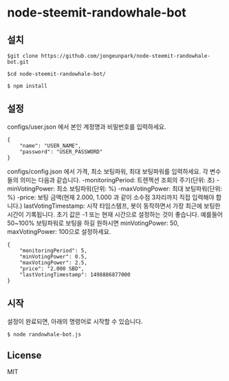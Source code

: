 # node-steemit-randowhale-bot



## 설치

```
$git clone https://github.com/jongeunpark/node-steemit-randowhale-bot.git
```

```
$cd node-steemit-randowhale-bot/
```

```
$ npm install
```
## 설정
configs/user.json 에서 본인 계정명과 비밀번호를 입력하세요.
```
{
	"name": "USER_NAME",
	"password": "USER_PASSWORD"
}
```
configs/config.json 에서 가격, 최소 보팅파워, 최대 보팅파워를 입력하세요.
각 변수들의 의미는 다음과 같습니다.
-monitoringPeriod: 트렌젝션 조회의 주기(단위: 초)
-minVotingPower: 최소 보팅파워(단위: %)
-maxVotingPower: 최대 보팅파워(단위: %)
-price: 보팅 금액(현재 2.000, 1.000 과 같이 소수점 3자리까지 직접 입력해야 합니다.)
lastVotingTimestamp: 시작 타임스템프, 봇이 동작하면서 가장 최근에 보팅한 시간이 기록됩니다. 초기 값은 -1 또는 현재 시간으로 설정하는 것이 좋습니다.
예를들어 50~100% 보팅파워로 보팅을 하길 원하시면 minVotingPower: 50, maxVotingPower: 100으로 설정하세요.
```
{
    "monitoringPeriod": 5,
    "minVotingPower": 0.5,
    "maxVotingPower": 2.5,
    "price": "2.000 SBD",
    "lastVotingTimestamp": 1498886877000
}

```
## 시작
설정이 완료되면, 아래의 명령어로 시작할 수 있습니다. 
```
$ node randowhale-bot.js
```

## License
MIT